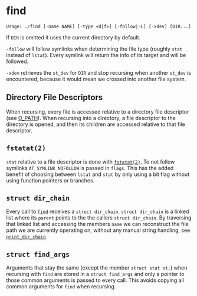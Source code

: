 # find

```
Usage: ./find [-name NAME] [-type <d|f>] [-follow|-L] [-xdev] [DIR...]
```

If `DIR` is omitted it uses the current directory by default.

`-follow` will follow symlinks when determining the file type (roughly `stat`
instead of `lstat`). Every symlink will return the info of its target and will
be followed.

`-xdev` retrieves the `st_dev` for `DIR` and stop recursing when another
`st_dev` is encountered, because it would mean we crossed into another
file system.

## Directory File Descriptors

When recursing, every file is accessed relative to a directory file descriptor
(see [O_PATH](https://man7.org/linux/man-pages/man2/open.2.html#DESCRIPTION)).
When recursing into a directory, a file descriptor to the directory is opened,
and then its children are accessed relative to that file descriptor.

## `fstatat(2)`

`stat` relative to a file descriptor is done with [`fstatat(2)`](https://man7.org/linux/man-pages/man2/fstatat.2.html). To not follow symlinks `AT_SYMLINK_NOFOLLOW` is passed
in `flags`. This has the added benefit of choosing between `lstat` and `stat`
by only using a bit flag without using function pointers or branches.

## `struct dir_chain`

Every call to [`find`](./main.c) receives a `struct dir_chain`.
`struct dir_chain` is a linked list where its `parent` points to the the callers
`struct dir_chain`. By traversing that linked list and accessing the members
`name` we can reconstruct the file path we are currently operating on, without
any manual string handling, see [`print_dir_chain`](./main.c).

## `struct find_args`

Arguments that stay the same (except the member `struct stat st;`) when
recursing with `find` are stored in a `struct find_args` and only a pointer to
those common arguments is passed to every call. This avoids copying all common
arguments for `find` when recursing.

